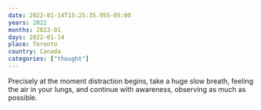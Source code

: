 ```yaml
---
date: 2022-01-14T15:25:35.955-05:00
years: 2022
months: 2022-01
days: 2022-01-14
place: Toronto
country: Canada
categories: ["thought"]
---
```

Precisely at the moment distraction begins, take a huge slow breath, feeling the air in your lungs, and continue with awareness, observing as much as possible.
